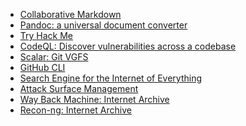 - [Collaborative Markdown][link01]
- [Pandoc: a universal document converter][link02]
- [Try Hack Me][link03]
- [CodeQL: Discover vulnerabilities across a codebase][link04]
- [Scalar: Git VGFS][link05]
- [GitHub CLI][link06]
- [Search Engine for the Internet of Everything][link07]
- [Attack Surface Management][link08]
- [Way Back Machine: Internet Archive][link09]
- [Recon-ng: Internet Archive][link10]

[link02]: https://pandoc.org/
[link01]: https://hackmd.io/home/
[link03]: https://tryhackme.com/
[link04]: https://codeql.github.com/
[link05]: https://github.com/microsoft/scalar/
[link06]: https://github.com/cli/cli/
[link07]: https://www.shodan.io/
[link08]: https://search.censys.io/
[link09]: https://archive.org/web/
[link10]: https://github.com/lanmaster53/recon-ng/
